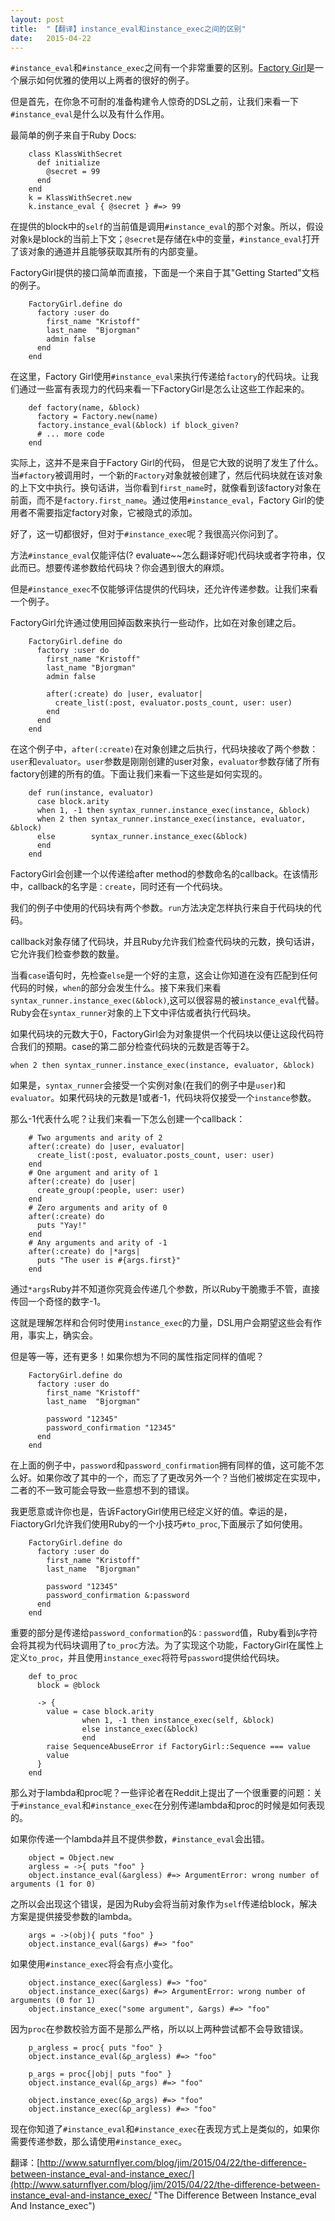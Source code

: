 ```yaml
---
layout: post
title:  "【翻译】instance_eval和instance_exec之间的区别"
date:   2015-04-22
---
```


`#instance_eval`和`#instance_exec`之间有一个非常重要的区别。<a href="https://github.com/thoughtbot/factory_girl">Factory Girl</a>是一个展示如何优雅的使用以上两者的很好的例子。

但是首先，在你急不可耐的准备构建令人惊奇的DSL之前，让我们来看一下`#instance_eval`是什么以及有什么作用。

最简单的例子来自于Ruby Docs:

		class KlassWithSecret
		  def initialize
		    @secret = 99
		  end
		end
		k = KlassWithSecret.new
		k.instance_eval { @secret } #=> 99

在提供的block中的`self`的当前值是调用`#instance_eval`的那个对象。所以，假设对象`k`是block的当前上下文；`@secret`是存储在`k`中的变量，`#instance_eval`打开了该对象的通道并且能够获取其所有的内部变量。

FactoryGirl提供的接口简单而直接，下面是一个来自于其"Getting Started"文档的例子。

		FactoryGirl.define do
		  factory :user do
		    first_name "Kristoff"
		    last_name  "Bjorgman"
		    admin false
		  end
		end

在这里，Factory Girl使用`#instance_eval`来执行传递给`factory`的代码块。让我们通过一些富有表现力的代码来看一下FactoryGirl是怎么让这些工作起来的。

		def factory(name, &block)
		  factory = Factory.new(name)
		  factory.instance_eval(&block) if block_given?
		  # ... more code
		end

实际上，这并不是来自于Factory Girl的代码， 但是它大致的说明了发生了什么。当`#factory`被调用时，一个新的`Factory`对象就被创建了，然后代码块就在该对象的上下文中执行。换句话讲，当你看到`first_name`时，就像看到该factory对象在前面，而不是`factory.first_name`。通过使用`#instance_eval`，Factory Girl的使用者不需要指定factory对象，它被隐式的添加。

好了，这一切都很好，但对于`#instance_exec`呢？我很高兴你问到了。

方法`#instance_eval`仅能评估(? evaluate~~怎么翻译好呢)代码块或者字符串，仅此而已。想要传递参数给代码块？你会遇到很大的麻烦。

但是`#instance_exec`不仅能够评估提供的代码块，还允许传递参数。让我们来看一个例子。

FactoryGirl允许通过使用回掉函数来执行一些动作，比如在对象创建之后。

		FactoryGirl.define do
		  factory :user do
		    first_name "Kristoff"
		    last_name "Bjorgman"
		    admin false
		
		    after(:create) do |user, evaluator|
		      create_list(:post, evaluator.posts_count, user: user)
		    end
		  end
		end
在这个例子中，`after(:create)`在对象创建之后执行，代码块接收了两个参数：`user`和`evaluator`。`user`参数是刚刚创建的user对象，`evaluator`参数存储了所有factory创建的所有的值。下面让我们来看一下这些是如何实现的。
		
		def run(instance, evaluator)
		  case block.arity
		  when 1, -1 then syntax_runner.instance_exec(instance, &block)
		  when 2 then syntax_runner.instance_exec(instance, evaluator, &block)
		  else        syntax_runner.instance_exec(&block)
		  end
		end

FactoryGirl会创建一个以传递给after method的参数命名的callback。在该情形中，callback的名字是`：create`，同时还有一个代码块。

我们的例子中使用的代码块有两个参数。`run`方法决定怎样执行来自于代码块的代码。

callback对象存储了代码块，并且Ruby允许我们检查代码块的元数，换句话讲，它允许我们检查参数的数量。

当看`case`语句时，先检查`else`是一个好的主意，这会让你知道在没有匹配到任何代码的时候，`when`的部分会发生什么。接下来我们来看`syntax_runner.instance_exec(&block)`,这可以很容易的被`instance_eval`代替。Ruby会在`syntax_runner`对象的上下文中评估或者执行代码块。

如果代码块的元数大于0，FactoryGirl会为对象提供一个代码块以便让这段代码符合我们的预期。case的第二部分检查代码块的元数是否等于2。

    when 2 then syntax_runner.instance_exec(instance, evaluator, &block)

如果是，`syntax_runner`会接受一个实例对象(在我们的例子中是`user`)和`evaluator`。如果代码块的元数是1或者-1，代码块将仅接受一个`instance`参数。

那么-1代表什么呢？让我们来看一下怎么创建一个callback：
		
		# Two arguments and arity of 2
		after(:create) do |user, evaluator|
		  create_list(:post, evaluator.posts_count, user: user)
		end
		# One argument and arity of 1
		after(:create) do |user|
		  create_group(:people, user: user)
		end
		# Zero arguments and arity of 0
		after(:create) do
		  puts "Yay!"
		end
		# Any arguments and arity of -1
		after(:create) do |*args|
		  puts "The user is #{args.first}"
		end

通过`*args`Ruby并不知道你究竟会传递几个参数，所以Ruby干脆撒手不管，直接传回一个奇怪的数字-1。

这就是理解怎样和合何时使用`instance_exec`的力量，DSL用户会期望这些会有作用，事实上，确实会。

但是等一等，还有更多！如果你想为不同的属性指定同样的值呢？

		FactoryGirl.define do
		  factory :user do
		    first_name "Kristoff"
		    last_name  "Bjorgman"
		
		    password "12345"
		    password_confirmation "12345"
		  end
		end
在上面的例子中，`password`和`password_confirmation`拥有同样的值，这可能不怎么好。如果你改了其中的一个，而忘了了更改另外一个？当他们被绑定在实现中，二者的不一致可能会导致一些意想不到的错误。

我更愿意或许你也是，告诉FactoryGirl使用已经定义好的值。幸运的是，FiactoryGrl允许我们使用Ruby的一个小技巧`#to_proc`,下面展示了如何使用。

		FactoryGirl.define do
		  factory :user do
		    first_name "Kristoff"
		    last_name  "Bjorgman"
		
		    password "12345"
		    password_confirmation &:password
		  end
		end
重要的部分是传递给`password_conformation`的`&：password`值，Ruby看到`&`字符会将其视为代码块调用了`to_proc`方法。为了实现这个功能，FactoryGirl在属性上定义`to_proc`，并且使用`instance_exec`将符号`password`提供给代码块。

		def to_proc
		  block = @block
		
		  -> {
		    value = case block.arity
		            when 1, -1 then instance_exec(self, &block)
		            else instance_exec(&block)
		            end
		    raise SequenceAbuseError if FactoryGirl::Sequence === value
		    value
		  }
		end

那么对于lambda和proc呢？一些评论者在Reddit上提出了一个很重要的问题：关于`#instance_eval`和`#instance_exec`在分别传递lambda和proc的时候是如何表现的。

如果你传递一个lambda并且不提供参数，`#instance_eval`会出错。
	
		object = Object.new
		argless = ->{ puts "foo" }
		object.instance_eval(&argless) #=> ArgumentError: wrong number of arguments (1 for 0)

之所以会出现这个错误，是因为Ruby会将当前对象作为`self`传递给block，解决方案是提供接受参数的lambda。

		args = ->(obj){ puts "foo" }
		object.instance_eval(&args) #=> "foo"
如果使用`#instance_exec`将会有点小变化。

		object.instance_exec(&argless) #=> "foo"
		object.instance_exec(&args) #=> ArgumentError: wrong number of arguments (0 for 1)
		object.instance_exec("some argument", &args) #=> "foo"

因为`proc`在参数校验方面不是那么严格，所以以上两种尝试都不会导致错误。

		p_argless = proc{ puts "foo" }
		object.instance_eval(&p_argless) #=> "foo"
		
		p_args = proc{|obj| puts "foo" }
		object.instance_eval(&p_args) #=> "foo"
		
		object.instance_exec(&p_args) #=> "foo"
		object.instance_exec(&p_argless) #=> "foo"

现在你知道了`#instance_eval`和`#instance_exec`在表现方式上是类似的，如果你需要传递参数，那么请使用`#instance_exec`。

翻译：[http://www.saturnflyer.com/blog/jim/2015/04/22/the-difference-between-instance_eval-and-instance_exec/](http://www.saturnflyer.com/blog/jim/2015/04/22/the-difference-between-instance_eval-and-instance_exec/ "The Difference Between Instance_eval And Instance_exec")

